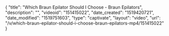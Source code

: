 {
    "title": "Which Braun Epilator Should I Choose - Braun Epilators",
    "description": "",
    "videoid": "151415022",
    "date_created": "1519420721",
    "date_modified": "1519751603",
    "type": "captivate",
    "layout": "video",
    "url": "\/v\/which-braun-epilator-should-i-choose-braun-epilators-mp4\/151415022"
}